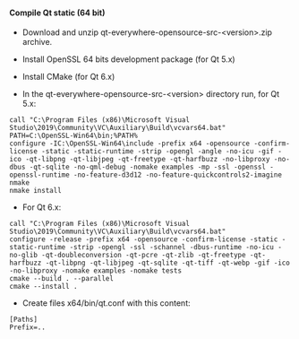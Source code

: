 #### Compile Qt static (64 bit)

- Download and unzip qt-everywhere-opensource-src-\<version\>.zip archive.

- Install OpenSSL 64 bits development package (for Qt 5.x)

- Install CMake (for Qt 6.x)

- In the  qt-everywhere-opensource-src-\<version\> directory run, for Qt 5.x:

```
call "C:\Program Files (x86)\Microsoft Visual Studio\2019\Community\VC\Auxiliary\Build\vcvars64.bat"
PATH=C:\OpenSSL-Win64\bin;%PATH%
configure -IC:\OpenSSL-Win64\include -prefix x64 -opensource -confirm-license -static -static-runtime -strip -opengl -angle -no-icu -gif -ico -qt-libpng -qt-libjpeg -qt-freetype -qt-harfbuzz -no-libproxy -no-dbus -qt-sqlite -no-qml-debug -nomake examples -mp -ssl -openssl -openssl-runtime -no-feature-d3d12 -no-feature-quickcontrols2-imagine
nmake
nmake install
```

- For Qt 6.x:

```
call "C:\Program Files (x86)\Microsoft Visual Studio\2019\Community\VC\Auxiliary\Build\vcvars64.bat"
configure -release -prefix x64 -opensource -confirm-license -static -static-runtime -strip -opengl -ssl -schannel -dbus-runtime -no-icu -no-glib -qt-doubleconversion -qt-pcre -qt-zlib -qt-freetype -qt-harfbuzz -qt-libpng -qt-libjpeg -qt-sqlite -qt-tiff -qt-webp -gif -ico -no-libproxy -nomake examples -nomake tests
cmake --build . --parallel
cmake --install .
```

- Create files x64/bin/qt.conf with this content:
```
[Paths]
Prefix=..
```





